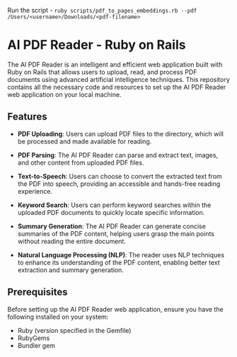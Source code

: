 Run the script - `ruby scripts/pdf_to_pages_embeddings.rb --pdf /Users/<username>/Downloads/<pdf-filename>`

# AI PDF Reader - Ruby on Rails

The AI PDF Reader is an intelligent and efficient web application built with Ruby on Rails that allows users to upload, read, and process PDF documents using advanced artificial intelligence techniques. This repository contains all the necessary code and resources to set up the AI PDF Reader web application on your local machine.

## Features

- **PDF Uploading**: Users can upload PDF files to the directory, which will be processed and made available for reading.

- **PDF Parsing**: The AI PDF Reader can parse and extract text, images, and other content from uploaded PDF files.

- **Text-to-Speech**: Users can choose to convert the extracted text from the PDF into speech, providing an accessible and hands-free reading experience.

- **Keyword Search**: Users can perform keyword searches within the uploaded PDF documents to quickly locate specific information.

- **Summary Generation**: The AI PDF Reader can generate concise summaries of the PDF content, helping users grasp the main points without reading the entire document.

- **Natural Language Processing (NLP)**: The reader uses NLP techniques to enhance its understanding of the PDF content, enabling better text extraction and summary generation.

## Prerequisites

Before setting up the AI PDF Reader web application, ensure you have the following installed on your system:

- Ruby (version specified in the Gemfile)
- RubyGems
- Bundler gem
